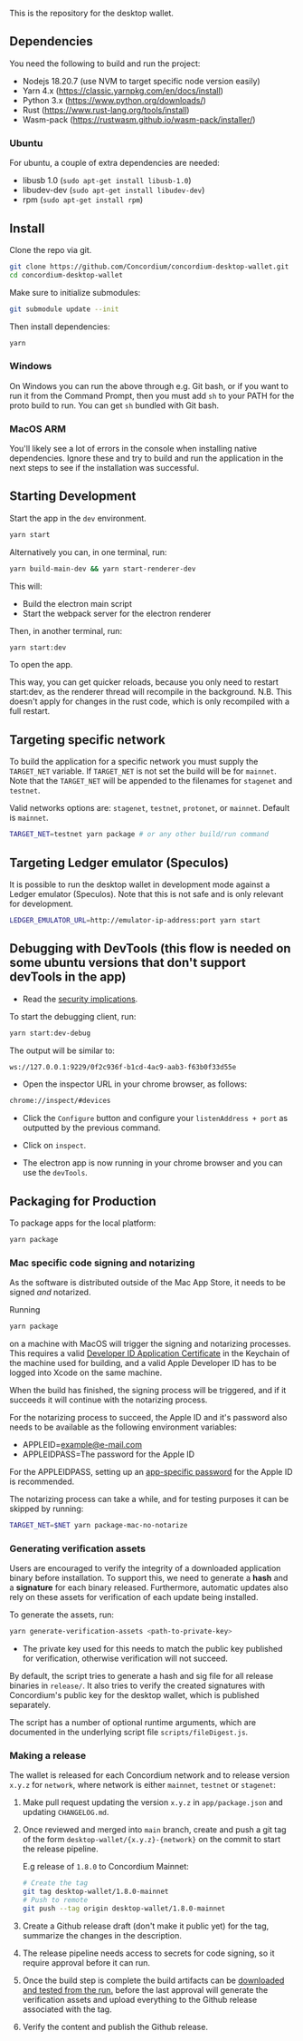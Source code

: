 This is the repository for the desktop wallet.

## Dependencies

You need the following to build and run the project:

-   Nodejs 18.20.7 (use NVM to target specific node version easily)
-   Yarn 4.x (https://classic.yarnpkg.com/en/docs/install)
-   Python 3.x (https://www.python.org/downloads/)
-   Rust (https://www.rust-lang.org/tools/install)
-   Wasm-pack (https://rustwasm.github.io/wasm-pack/installer/)

### Ubuntu

For ubuntu, a couple of extra dependencies are needed:

-   libusb 1.0 (`sudo apt-get install libusb-1.0`)
-   libudev-dev (`sudo apt-get install libudev-dev`)
-   rpm (`sudo apt-get install rpm`)

## Install

Clone the repo via git.

```bash
git clone https://github.com/Concordium/concordium-desktop-wallet.git
cd concordium-desktop-wallet
```

Make sure to initialize submodules:

```bash
git submodule update --init
```

Then install dependencies:

```bash
yarn
```

### Windows

On Windows you can run the above through e.g. Git bash, or if you want to run it from the Command Prompt, then
you must add `sh` to your PATH for the proto build to run. You can get `sh` bundled with Git bash.

### MacOS ARM

You'll likely see a lot of errors in the console when installing native dependencies. Ignore these and try to
build and run the application in the next steps to see if the installation was successful.

## Starting Development

Start the app in the `dev` environment.

```bash
yarn start
```

Alternatively you can, in one terminal, run:

```bash
yarn build-main-dev && yarn start-renderer-dev
```

This will:

-   Build the electron main script
-   Start the webpack server for the electron renderer

Then, in another terminal, run:

```bash
yarn start:dev
```

To open the app.

This way, you can get quicker reloads, because you only need to restart start:dev,
as the renderer thread will recompile in the background. N.B. This doesn't apply for changes in the rust code,
which is only recompiled with a full restart.

## Targeting specific network

To build the application for a specific network you must supply the `TARGET_NET` variable. If `TARGET_NET` is not
set the build will be for `mainnet`. Note that the `TARGET_NET` will be appended to the filenames for
`stagenet` and `testnet`.

Valid networks options are: `stagenet`, `testnet`, `protonet`, or `mainnet`. Default is `mainnet`.

```bash
TARGET_NET=testnet yarn package # or any other build/run command
```

## Targeting Ledger emulator (Speculos)

It is possible to run the desktop wallet in development mode against a Ledger emulator (Speculos). Note
that this is not safe and is only relevant for development.

```bash
LEDGER_EMULATOR_URL=http://emulator-ip-address:port yarn start
```

## Debugging with DevTools (this flow is needed on some ubuntu versions that don't support devTools in the app)

-   Read the [security implications](https://nodejs.org/en/learn/getting-started/debugging).

To start the debugging client, run:

```bash
yarn start:dev-debug
```

The output will be similar to:

```bash
ws://127.0.0.1:9229/0f2c936f-b1cd-4ac9-aab3-f63b0f33d55e
```

-   Open the inspector URL in your chrome browser, as follows:

```bash
chrome://inspect/#devices
```

-   Click the `Configure` button and configure your `listenAddress + port` as outputted by the previous command.

-   Click on `inspect`.

-   The electron app is now running in your chrome browser and you can use the `devTools`.

## Packaging for Production

To package apps for the local platform:

```bash
yarn package
```

### Mac specific code signing and notarizing

As the software is distributed outside of the Mac App Store, it needs to be signed _and_ notarized.

Running

```bash
yarn package
```

on a machine with MacOS will trigger the signing and notarizing processes. This requires a valid [Developer ID Application Certificate](https://developer.apple.com/support/certificates/) in the Keychain of the machine used for building, and a valid Apple Developer ID has to be logged into Xcode on the same machine.

When the build has finished, the signing process will be triggered, and if it succeeds it will continue with the notarizing process.

For the notarizing process to succeed, the Apple ID and it's password also needs to be available as the following
environment variables:

-   APPLEID=<example@e-mail.com>
-   APPLEIDPASS=The password for the Apple ID

For the APPLEIDPASS, setting up an [app-specific password](https://support.apple.com/en-us/HT204397) for the Apple ID is recommended.

The notarizing process can take a while, and for testing purposes it can be skipped by running:

```bash
TARGET_NET=$NET yarn package-mac-no-notarize
```

### Generating verification assets

Users are encouraged to verify the integrity of a downloaded application binary before installation. To support this, we need to generate a **hash** and a **signature** for each binary released. Furthermore, automatic updates also rely on these assets for verification of each update being installed.

To generate the assets, run:

```bash
yarn generate-verification-assets <path-to-private-key>
```

-   The private key used for this needs to match the public key published for verification, otherwise verification will not succeed.

By default, the script tries to generate a hash and sig file for all release binaries in `release/`. It also tries to verify the created signatures with Concordium's public key for the desktop wallet, which is published separately.

The script has a number of optional runtime arguments, which are documented in the underlying script file `scripts/fileDigest.js`.

### Making a release

The wallet is released for each Concordium network and to release version `x.y.z` for `network`, where network is either `mainnet`, `testnet` or `stagenet`:

1. Make pull request updating the version `x.y.z` in `app/package.json` and updating `CHANGELOG.md`.
2. Once reviewed and merged into `main` branch, create and push a git tag of the form `desktop-wallet/{x.y.z}-{network}` on the commit to start the release pipeline.

   E.g release of `1.8.0` to Concordium Mainnet:

   ```sh
   # Create the tag
   git tag desktop-wallet/1.8.0-mainnet
   # Push to remote
   git push --tag origin desktop-wallet/1.8.0-mainnet
   ```

3. Create a Github release draft (don't make it public yet) for the tag, summarize the changes in the description.
4. The release pipeline needs access to secrets for code signing, so it require approval before it can run.
5. Once the build step is complete the build artifacts can be [downloaded and tested from the run.](https://github.com/Concordium/concordium-desktop-wallet/actions/workflows/release.yaml) before the last approval will generate the verification assets and upload everything to the Github release associated with the tag.
6. Verify the content and publish the Github release.
